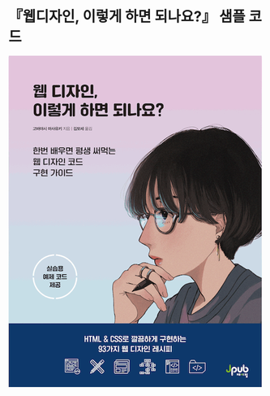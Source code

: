 # 『웹디자인, 이렇게 하면 되나요?』 샘플 코드

[<img src="https://github.com/moseskim/web-design-idea-recipes/blob/main/images/cover.gif" width="500px"/>](https://github.com/moseskim/web-design-idea-recipes/blob/main/images/cover.gif)

